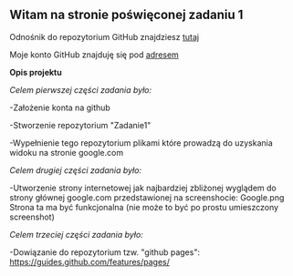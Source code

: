 ## Witam na stronie poświęconej zadaniu 1

Odnośnik do repozytorium GitHub znajdziesz [tutaj](https://github.com/wioletacieslik/Zadanie1)

Moje konto GitHub znajduję się pod [adresem](https://github.com/wioletacieslik)


**Opis projektu**

_Celem pierwszej części zadania było:_

-Założenie konta na github

-Stworzenie repozytorium "Zadanie1" 

-Wypełnienie tego repozytorium plikami które prowadzą do uzyskania widoku na stronie google.com

_Celem drugiej części zadania było:_

-Utworzenie strony internetowej jak najbardziej zbliżonej wyglądem do strony głównej google.com przedstawionej na screenshocie: Google.png
Strona ta ma być funkcjonalna (nie może to być po prostu umieszczony screenshot)

_Celem trzeciej części zadania było:_

-Dowiązanie do repozytorium tzw. "github pages": https://guides.github.com/features/pages/

